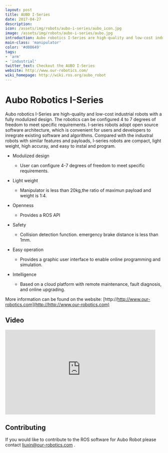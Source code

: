 ```yaml
---
layout: post
title: AUBO I-Series
date: 2017-04-27
description:
icon: /assets/img/robots/aubo-i-series/aubo_icon.jpg
image: /assets/img/robots/aubo-i-series/aubo.jpg
introduction: Aubo robotics I-Series are high-quality and low-cost industrial robots.
main-class: 'manipulator'
color: '#d08649'
tags:
- 'arm'
- 'industrial'
twitter_text: Checkout the AUBO I-Series
website: http://www.our-robotics.com/
wiki_homepage: http://wiki.ros.org/aubo_robot
---
```


# Aubo Robotics I-Series

Aubo robotics I-Series are high-quality and low-cost industrial robots with a fully modulized design.
The robotics can be configured 4 to 7 degrees of freedom to meet specific requirements.
I-series robots adopt open source software architecture, which is convenient for users and developers to inregrate existing software and algorithms.
Compared with the industral robots with similar features and payloads, I-series robots are compact, light weight, high accuray, and easy to instal and program.

* Modulized design
    * User can configure 4-7 degrees of freedom to meet specific requirements.

* Light weight
    * Manipulator is less than 20kg,the ratio of maximun payload and weight is 1:4.

* Openness
    * Provides a ROS API

* Safety
    * Collision detection function. emergency brake distance is less than 1mm.

* Easy operation
    * Provides a graphic user interface to enable online programming and simulation.

* Intelligence
    * Based on a cloud platform with remote maintenance, fault diagnosis, and online upgrading.

More information can be found on the website: [http://http://www.our-robotics.com](http://http://www.our-robotics.com)

## Video

<iframe type="text/html" src="http://www.youtube-nocookie.com/embed/38KA7lD-92I" allowfullscreen="" width="480" height="270" frameborder="0"></iframe>

## Contributing

If you would like to contribute to the ROS software for Aubo Robot please contact liuxin@our-robotics.com .
